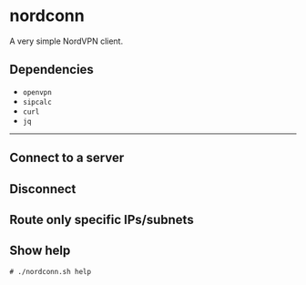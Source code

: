 # nordconn

A very simple NordVPN client.

## Dependencies

- `openvpn`
- `sipcalc`
- `curl`
- `jq`

---

## Connect to a server


## Disconnect


## Route only specific IPs/subnets


## Show help

`# ./nordconn.sh help`

